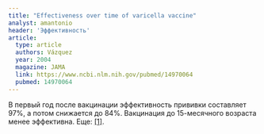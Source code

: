 ```yaml
---
title: "Effectiveness over time of varicella vaccine"
analyst: amantonio
header: 'Эффективность'
article:
  type: article
  authors: Vázquez
  year: 2004
  magazine: JAMA
  link: https://www.ncbi.nlm.nih.gov/pubmed/14970064
  pubmed: 14970064
---
```


В первый год после вакцинации эффективность прививки составляет 97%, а потом снижается до 84%. Вакцинация до 15-месячного возраста менее эффективна. Еще: [[1]](https://www.ncbi.nlm.nih.gov/pubmed/12897314).
